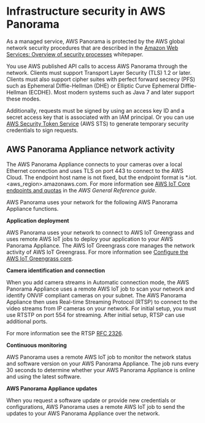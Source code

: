 # Infrastructure security in AWS Panorama<a name="security-infrastructure"></a>

As a managed service, AWS Panorama is protected by the AWS global network security procedures that are described in the [Amazon Web Services: Overview of security processes](https://d0.awsstatic.com/whitepapers/Security/AWS_Security_Whitepaper.pdf) whitepaper\.

You use AWS published API calls to access AWS Panorama through the network\. Clients must support Transport Layer Security \(TLS\) 1\.2 or later\. Clients must also support cipher suites with perfect forward secrecy \(PFS\) such as Ephemeral Diffie\-Hellman \(DHE\) or Elliptic Curve Ephemeral Diffie\-Hellman \(ECDHE\)\. Most modern systems such as Java 7 and later support these modes\.

Additionally, requests must be signed by using an access key ID and a secret access key that is associated with an IAM principal\. Or you can use [AWS Security Token Service](https://docs.aws.amazon.com/STS/latest/APIReference/Welcome.html) \(AWS STS\) to generate temporary security credentials to sign requests\.

## AWS Panorama Appliance network activity<a name="security-infrastructure-appliance"></a>

The AWS Panorama Appliance connects to your cameras over a local Ethernet connection and uses TLS on port 443 to connect to the AWS Cloud\. The endpoint host name is not fixed, but the endpoint format is \*\.iot\.<aws\_region>\.amazonaws\.com\. For more information see [AWS IoT Core endpoints and quotas](https://docs.aws.amazon.com/general/latest/gr/iot-core.html) in the *AWS General Reference guide*\. 

AWS Panorama uses your network for the following AWS Panorama Appliance functions\.

**Application deployment**

AWS Panorama uses your network to connect to AWS IoT Greengrass and uses remote AWS IoT jobs to deploy your application to your AWS Panorama Appliance\. The AWS IoT Greengrass core manages the network activity of AWS IoT Greengrass\. For more information see [Configure the AWS IoT Greengrass core](https://docs.aws.amazon.com/greengrass/latest/developerguide/gg-core.html)\. 

**Camera identification and connection**

 When you add camera streams in Automatic connection mode, the AWS Panorama Appliance uses a remote AWS IoT job to scan your network and identify ONVIF compliant cameras on your subnet\. The AWS Panorama Appliance then uses Real\-time Streaming Protocol \(RTSP\) to connect to the video streams from IP cameras on your network\. For initial setup, you must use RTSTP on port 554 for streaming\. After initial setup, RTSP can use additional ports\.

 For more information see the RTSP [RFC 2326](https://tools.ietf.org/html/rfc2326)\. 

**Continuous monitoring**

AWS Panorama uses a remote AWS IoT job to monitor the network status and software version on your AWS Panorama Appliance\. The job runs every 30 seconds to determine whether your AWS Panorama Appliance is online and using the latest software\. 

**AWS Panorama Appliance updates**

When you request a software update or provide new credentials or configurations, AWS Panorama uses a remote AWS IoT job to send the updates to your AWS Panorama Appliance over the network\. 